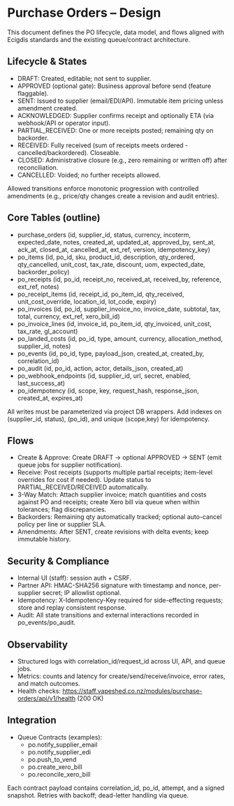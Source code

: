 # Purchase Orders – Design

This document defines the PO lifecycle, data model, and flows aligned with Ecigdis standards and the existing queue/contract architecture.

## Lifecycle & States

- DRAFT: Created, editable; not sent to supplier.
- APPROVED (optional gate): Business approval before send (feature flaggable).
- SENT: Issued to supplier (email/EDI/API). Immutable item pricing unless amendment created.
- ACKNOWLEDGED: Supplier confirms receipt and optionally ETA (via webhook/API or operator input).
- PARTIAL_RECEIVED: One or more receipts posted; remaining qty on backorder.
- RECEIVED: Fully received (sum of receipts meets ordered - cancelled/backordered). Closeable.
- CLOSED: Administrative closure (e.g., zero remaining or written off) after reconciliation.
- CANCELLED: Voided; no further receipts allowed.

Allowed transitions enforce monotonic progression with controlled amendments (e.g., price/qty changes create a revision and audit entries).

## Core Tables (outline)

- purchase_orders (id, supplier_id, status, currency, incoterm, expected_date, notes, created_at, updated_at, approved_by, sent_at, ack_at, closed_at, cancelled_at, ext_ref, version, idempotency_key)
- po_items (id, po_id, sku, product_id, description, qty_ordered, qty_cancelled, unit_cost, tax_rate, discount, uom, expected_date, backorder_policy)
- po_receipts (id, po_id, receipt_no, received_at, received_by, reference, ext_ref, notes)
- po_receipt_items (id, receipt_id, po_item_id, qty_received, unit_cost_override, location_id, lot_code, expiry)
- po_invoices (id, po_id, supplier_invoice_no, invoice_date, subtotal, tax, total, currency, ext_ref, xero_bill_id)
- po_invoice_lines (id, invoice_id, po_item_id, qty_invoiced, unit_cost, tax_rate, gl_account)
- po_landed_costs (id, po_id, type, amount, currency, allocation_method, supplier_id, notes)
- po_events (id, po_id, type, payload_json, created_at, created_by, correlation_id)
- po_audit (id, po_id, action, actor, details_json, created_at)
- po_webhook_endpoints (id, supplier_id, url, secret, enabled, last_success_at)
- po_idempotency (id, scope, key, request_hash, response_json, created_at, expires_at)

All writes must be parameterized via project DB wrappers. Add indexes on (supplier_id, status), (po_id), and unique (scope,key) for idempotency.

## Flows

- Create & Approve: Create DRAFT → optional APPROVED → SENT (emit queue jobs for supplier notification).
- Receive: Post receipts (supports multiple partial receipts; item-level overrides for cost if needed). Update status to PARTIAL_RECEIVED/RECEIVED automatically.
- 3-Way Match: Attach supplier invoice; match quantities and costs against PO and receipts; create Xero bill via queue when within tolerances; flag discrepancies.
- Backorders: Remaining qty automatically tracked; optional auto-cancel policy per line or supplier SLA.
- Amendments: After SENT, create revisions with delta events; keep immutable history.

## Security & Compliance

- Internal UI (staff): session auth + CSRF.
- Partner API: HMAC-SHA256 signature with timestamp and nonce, per-supplier secret; IP allowlist optional.
- Idempotency: X-Idempotency-Key required for side-effecting requests; store and replay consistent response.
- Audit: All state transitions and external interactions recorded in po_events/po_audit.

## Observability

- Structured logs with correlation_id/request_id across UI, API, and queue jobs.
- Metrics: counts and latency for create/send/receive/invoice, error rates, and match outcomes.
- Health checks: https://staff.vapeshed.co.nz/modules/purchase-orders/api/v1/health (200 OK)

## Integration

- Queue Contracts (examples):
  - po.notify_supplier_email
  - po.notify_supplier_edi
  - po.push_to_vend
  - po.create_xero_bill
  - po.reconcile_xero_bill

Each contract payload contains correlation_id, po_id, attempt, and a signed snapshot. Retries with backoff; dead-letter handling via queue.


